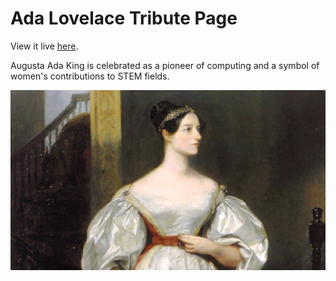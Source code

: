 # Ada Lovelace Tribute Page

View it live [here](your-live-link).

Augusta Ada King is celebrated as a pioneer of computing and a symbol of women's contributions to STEM fields.

![Ada Lovelace](ada_lovelace.jpg)
